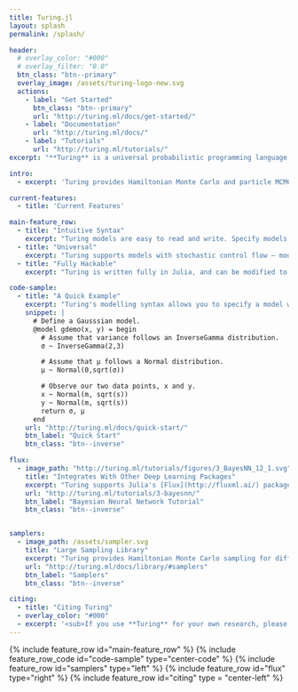 ```yaml
---
title: Turing.jl
layout: splash
permalink: /splash/

header:
  # overlay_color: "#000"
  # overlay_filter: "0.0"
  btn_class: "btn--primary"
  overlay_image: /assets/turing-logo-new.svg
  actions:
    - label: "Get Started"
      btn_class: "btn--primary"
      url: "http://turing.ml/docs/get-started/"
    - label: "Documentation"
      url: "http://turing.ml/docs/"
    - label: "Tutorials"
      url: "http://turing.ml/tutorials/"
excerpt: "**Turing** is a universal probabilistic programming language with an intuitive modelling interface, composable probabilistic inference, and computational scalability."

intro:
  - excerpt: 'Turing provides Hamiltonian Monte Carlo and particle MCMC sampling algorithms for complex posterior distributions ideal for distributions involving discrete variables and stochastic control flows.'

current-features:
  - title: 'Current Features'

main-feature_row:
  - title: "Intuitive Syntax"
    excerpt: "Turing models are easy to read and write. Specify models quickly and easily."
  - title: "Universal"
    excerpt: "Turing supports models with stochastic control flow — models work the way you write them."
  - title: "Fully Hackable"
    excerpt: "Turing is written fully in Julia, and can be modified to suit your needs."

code-sample:
  - title: "A Quick Example"
    excerpt: "Turing's modelling syntax allows you to specify a model without unnessecary overhead. The code below specifies a Gaussian model."
    snippet: |
      # Define a Gausssian model.
      @model gdemo(x, y) = begin
        # Assume that variance follows an InverseGamma distribution.
        σ ~ InverseGamma(2,3)

        # Assume that μ follows a Normal distribution.
        μ ~ Normal(0,sqrt(σ))

        # Observe our two data points, x and y.
        x ~ Normal(m, sqrt(s))
        y ~ Normal(m, sqrt(s))
        return σ, μ
      end
    url: "http://turing.ml/docs/quick-start/"
    btn_label: "Quick Start"
    btn_class: "btn--inverse"

flux:
  - image_path: "http://turing.ml/tutorials/figures/3_BayesNN_12_1.svg"
    title: "Integrates With Other Deep Learning Packages"
    excerpt: "Turing supports Julia's [Flux](http://fluxml.ai/) package for automatic differentiation. Combine Turing and Flux to construct probabalistic variants of traditional machine learning models."
    url: "http://turing.ml/tutorials/3-bayesnn/"
    btn_label: "Bayesian Neural Network Tutorial"
    btn_class: "btn--inverse"


samplers:
  - image_path: /assets/sampler.svg
    title: "Large Sampling Library"
    excerpt: "Turing provides Hamiltonian Monte Carlo sampling for differentiable posterior distributions, Particle MCMC sampling for complex posterior distributions involving discrete variables and stochastic control flow, and Gibbs sampling which combines particle MCMC, HMC and many other MCMC algorithms."
    url: "http://turing.ml/docs/library/#samplers"
    btn_label: "Samplers"
    btn_class: "btn--inverse"

citing:
  - title: "Citing Turing"
  - overlay_color: "#000"
  - excerpt: '<sub>If you use **Turing** for your own research, please consider citing the following publication: Hong Ge, Kai Xu, and Zoubin Ghahramani: **Turing: Composable inference for probabilistic programming.** AISTATS 2018 [pdf](http://proceedings.mlr.press/v84/ge18b.html) [bibtex](https://dblp.org/rec/bib2/conf/aistats/GeXG18.bib)</sub>'
---
```


{% include feature_row id="main-feature_row" %}
{% include feature_row_code id="code-sample" type="center-code" %}
{% include feature_row id="samplers" type="left" %}
{% include feature_row id="flux" type="right" %}
{% include feature_row id="citing" type = "center-left" %}
